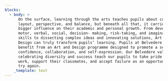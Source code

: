 ```yaml
---
blocks:
  - body: >
      On the surface, learning through the arts teaches pupils about colour,
      layout, perspective, and balance, but beneath all that, it carries a much
      bigger influence on their academic and personal growth. From developing
      motor, verbal, social, decision- making, risk-taking, and imaginative
      skills to dissecting complex ideas and innovating solutions, Art and
      Design can truly transform pupils’ learning. Pupils at Belvedere will
      benefit from an Art and Design programme designed to promote a sense of
      confidence, collaboration, and self-expression. Our Belvedere values of
      celebrating diversity and success teach our pupils to take pride in their
      work, support their classmates, and accept failure as an opportunity to
      try again.
    _template: text
---
```



